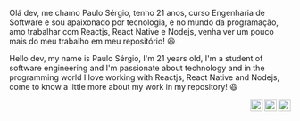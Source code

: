 Olá dev, me chamo Paulo Sérgio, tenho 21 anos, curso Engenharia de Software e sou apaixonado por tecnologia, e no mundo da programação, amo trabalhar com Reactjs, React Native e Nodejs, venha ver um pouco mais do meu trabalho em meu repositório! :smiley:

Hello dev, my name is Paulo Sérgio, I'm 21 years old, I'm a student of software engineering and I'm passionate about technology and in the programming world I love working with Reactjs, React Native and Nodejs, come to know a little more about my work in my repository! :smiley:

<!--
**PauloSanches12/PauloSanches12** is a ✨ _special_ ✨ repository because its `README.md` (this file) appears on your GitHub profile.

Here are some ideas to get you started:

- 🔭 I’m currently working on ...
- 🌱 I’m currently learning ...
- 👯 I’m looking to collaborate on ...
- 🤔 I’m looking for help with ...
- 💬 Ask me about ...
- 📫 How to reach me: ...
- 😄 Pronouns: ...
- ⚡ Fun fact: ...
-->
<a target="_blank" href="https://www.linkedin.com/in/paulo-s%C3%A9rgio-21aa631a3/">
  <img align="right" alt="LinkdeIN" width="22px" src="https://cdn.jsdelivr.net/npm/simple-icons@v3/icons/linkedin.svg" />
</a>
<a target="_blank" href="https://api.whatsapp.com/send?phone=5563999150534">
  <img align="right" alt="Whatsapp" width="22px" src="https://cdn.jsdelivr.net/npm/simple-icons@v3/icons/whatsapp.svg" />
</a>
<a target="_blank" href="mailto:paulo_sanches2012@hotmail.com">
  <img align="right" alt="Gmail" width="22px" src="https://cdn.jsdelivr.net/npm/simple-icons@v3/icons/gmail.svg" />
</a>
